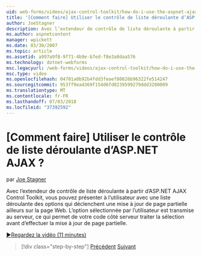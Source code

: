 ```yaml
---
uid: web-forms/videos/ajax-control-toolkit/how-do-i-use-the-aspnet-ajax-dropdown-control
title: '[Comment faire] Utiliser le contrôle de liste déroulante d’ASP.NET AJAX ? | Microsoft Docs'
author: JoeStagner
description: Avec l’extendeur de contrôle de liste déroulante à partir d’ASP.NET AJAX Control Toolkit, vous pouvez présenter à l’utilisateur avec une liste déroulante des options qui déclenchent un partial-pa...
ms.author: aspnetcontent
manager: wpickett
ms.date: 03/30/2007
ms.topic: article
ms.assetid: a997a9f8-9f71-4b9e-b7ed-f8e3a0daa576
ms.technology: dotnet-webforms
msc.legacyurl: /web-forms/videos/ajax-control-toolkit/how-do-i-use-the-aspnet-ajax-dropdown-control
msc.type: video
ms.openlocfilehash: 04701a0b92b4fdd3feaef80826b96322fe514247
ms.sourcegitcommit: 953ff9ea4369f154d6fd0239599279ddd3280009
ms.translationtype: MT
ms.contentlocale: fr-FR
ms.lasthandoff: 07/03/2018
ms.locfileid: "37392592"
---
```

<a name="how-do-i-use-the-aspnet-ajax-dropdown-control"></a>[Comment faire] Utiliser le contrôle de liste déroulante d’ASP.NET AJAX ?
====================
par [Joe Stagner](https://github.com/JoeStagner)

Avec l’extendeur de contrôle de liste déroulante à partir d’ASP.NET AJAX Control Toolkit, vous pouvez présenter à l’utilisateur avec une liste déroulante des options qui déclenchent une mise à jour de page partielle ailleurs sur la page Web. L’option sélectionnée par l’utilisateur est transmise au serveur, ce qui permet de votre code côté serveur traiter la sélection avant d’effectuer la mise à jour de page partielle.

[&#9654;Regardez la vidéo (11 minutes)](https://channel9.msdn.com/Blogs/ASP-NET-Site-Videos/how-do-i-use-the-aspnet-ajax-dropdown-control)

> [!div class="step-by-step"]
> [Précédent](how-do-i-configure-the-aspnet-ajax-calendar-control.md)
> [Suivant](how-do-i-use-the-aspnet-ajax-maskededit-controls.md)
